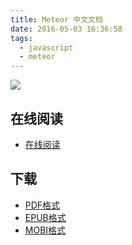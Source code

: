 ```yaml
---
title: Meteor 中文文档
date: 2016-05-03 16:36:58
tags:
  - javascript
  - meteor
---
```


![](https://ek8whxe.cloudimg.io/s/width/226/https://www.gitbook.com/cover/book/wizardforcel/meteor-doc.jpg)

<!--more-->

## 在线阅读 ##

+ [在线阅读](https://www.gitbook.com/book/wizardforcel/meteor-doc/details)

## 下载 ##

+ [PDF格式](https://www.gitbook.com/download/pdf/book/wizardforcel/meteor-doc)
+ [EPUB格式](https://www.gitbook.com/download/epub/book/wizardforcel/meteor-doc)
+ [MOBI格式](https://www.gitbook.com/download/mobi/book/wizardforcel/meteor-doc)

